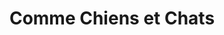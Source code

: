 ---
title: "Comme Chiens et Chats"
url: /bordeaux/comme-chiens-et-chats/
shop: toilettage des animaux
---